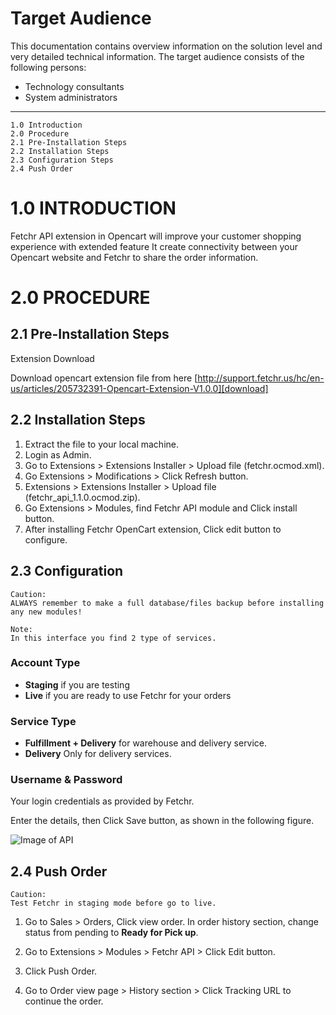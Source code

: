# Target Audience

This documentation contains overview information on the solution level and very detailed technical information. The target audience consists of the following persons:

- Technology consultants
- System administrators

-----
    1.0 Introduction    
    2.0 Procedure   
    2.1 Pre-Installation Steps  
    2.2 Installation Steps  
    2.3 Configuration Steps 
    2.4 Push Order  

# 1.0 INTRODUCTION
Fetchr API extension in Opencart will improve your customer shopping experience with extended feature It create connectivity between your Opencart website and Fetchr to share the order information.

# 2.0 PROCEDURE
## 2.1 Pre-Installation Steps

Extension Download

Download opencart extension file from here 
[http://support.fetchr.us/hc/en-us/articles/205732391-Opencart-Extension-V1.0.0][download]

## 2.2 Installation Steps

1. Extract the file to your local machine.
2. Login as Admin.
3. Go to Extensions > Extensions Installer > Upload file (fetchr.ocmod.xml).
4. Go Extensions > Modifications > Click Refresh button.
5. Extensions > Extensions Installer > Upload file (fetchr_api_1.1.0.ocmod.zip).
6. Go Extensions > Modules, find Fetchr API module and Click install button.
7. After installing Fetchr OpenCart extension, Click edit button to configure.

## 2.3 Configuration

    Caution:
    ALWAYS remember to make a full database/files backup before installing any new modules!
    
    Note:
    In this interface you find 2 type of services.

### Account Type
- **Staging** if you are testing 
- **Live** if you are ready to use Fetchr for your orders

### Service Type
- **Fulfillment + Delivery** for warehouse and delivery service.
- **Delivery** Only for delivery services.

### Username & Password
Your login credentials as provided by Fetchr.

Enter the details, then Click Save button, as shown in the following figure.

![Image of API](http://support.fetchr.us/hc/en-us/article_attachments/202249402/image00.png)

## 2.4 Push Order

    Caution:
    Test Fetchr in staging mode before go to live.
1. Go to Sales > Orders, Click view order. In order history section, change status from pending to **Ready for Pick up**.

2. Go to Extensions > Modules > Fetchr API > Click Edit button.
3. Click Push Order.
4. Go to Order view page > History section > Click Tracking URL to continue the order.


[download]: http://support.fetchr.us/hc/en-us/articles/205732391-Opencart-Extension-V1-0
[documentation]: http://support.fetchr.us/hc/en-us/article_attachments/202237701/OpenCart-API-Extension_InstallationGuide_V1.0.pdf
    

